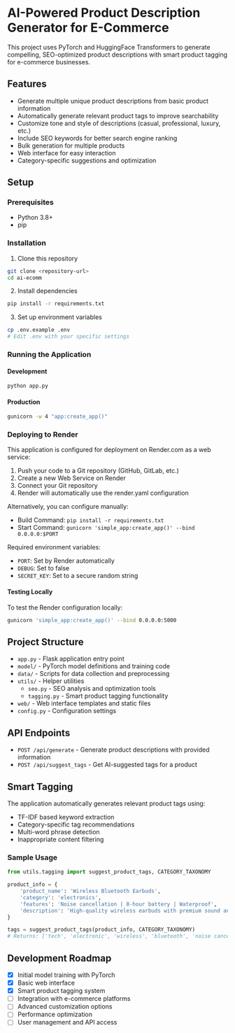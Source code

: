 # AI-Powered Product Description Generator for E-Commerce

This project uses PyTorch and HuggingFace Transformers to generate compelling, SEO-optimized product descriptions with smart product tagging for e-commerce businesses.

## Features

- Generate multiple unique product descriptions from basic product information
- Automatically generate relevant product tags to improve searchability
- Customize tone and style of descriptions (casual, professional, luxury, etc.)
- Include SEO keywords for better search engine ranking
- Bulk generation for multiple products
- Web interface for easy interaction
- Category-specific suggestions and optimization

## Setup

### Prerequisites
- Python 3.8+
- pip

### Installation

1. Clone this repository
```bash
git clone <repository-url>
cd ai-ecomm
```

2. Install dependencies
```bash
pip install -r requirements.txt
```

3. Set up environment variables
```bash
cp .env.example .env
# Edit .env with your specific settings
```

### Running the Application

#### Development
```bash
python app.py
```

#### Production
```bash
gunicorn -w 4 "app:create_app()"
```

### Deploying to Render

This application is configured for deployment on Render.com as a web service:

1. Push your code to a Git repository (GitHub, GitLab, etc.)
2. Create a new Web Service on Render
3. Connect your Git repository
4. Render will automatically use the render.yaml configuration

Alternatively, you can configure manually:
- Build Command: `pip install -r requirements.txt`
- Start Command: `gunicorn 'simple_app:create_app()' --bind 0.0.0.0:$PORT`

Required environment variables:
- `PORT`: Set by Render automatically
- `DEBUG`: Set to false
- `SECRET_KEY`: Set to a secure random string

#### Testing Locally

To test the Render configuration locally:
```bash
gunicorn 'simple_app:create_app()' --bind 0.0.0.0:5000
```

## Project Structure

- `app.py` - Flask application entry point
- `model/` - PyTorch model definitions and training code
- `data/` - Scripts for data collection and preprocessing
- `utils/` - Helper utilities
  - `seo.py` - SEO analysis and optimization tools
  - `tagging.py` - Smart product tagging functionality
- `web/` - Web interface templates and static files
- `config.py` - Configuration settings

## API Endpoints

- `POST /api/generate` - Generate product descriptions with provided information
- `POST /api/suggest_tags` - Get AI-suggested tags for a product

## Smart Tagging

The application automatically generates relevant product tags using:
- TF-IDF based keyword extraction
- Category-specific tag recommendations
- Multi-word phrase detection
- Inappropriate content filtering

### Sample Usage

```python
from utils.tagging import suggest_product_tags, CATEGORY_TAXONOMY

product_info = {
    'product_name': 'Wireless Bluetooth Earbuds',
    'category': 'electronics',
    'features': 'Noise cancellation | 8-hour battery | Waterproof',
    'description': 'High-quality wireless earbuds with premium sound and comfort.'
}

tags = suggest_product_tags(product_info, CATEGORY_TAXONOMY)
# Returns: ['tech', 'electronic', 'wireless', 'bluetooth', 'noise cancellation']
```

## Development Roadmap

- [x] Initial model training with PyTorch
- [x] Basic web interface
- [x] Smart product tagging system
- [ ] Integration with e-commerce platforms
- [ ] Advanced customization options
- [ ] Performance optimization
- [ ] User management and API access 